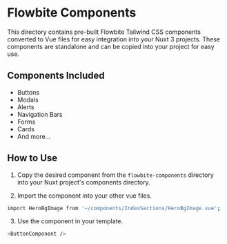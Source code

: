 # Flowbite Components

This directory contains pre-built Flowbite Tailwind CSS components converted to Vue files for easy integration into your Nuxt 3 projects. These components are standalone and can be copied into your project for easy use.

## Components Included

- Buttons
- Modals
- Alerts
- Navigation Bars
- Forms
- Cards
- And more...

## How to Use

1. Copy the desired component from the `flowbite-components` directory into your Nuxt project's components directory.

2. Import the component into your other vue files.

```bash
import HeroBgImage from '~/components/IndexSections/HeroBgImage.vue';
```

3. Use the component in your template.

```bash
<ButtonComponent />
```
